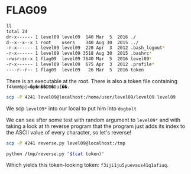 
# FLAG09

```bash
ll
total 24
dr-x------ 1 level09 level09  140 Mar  5  2016 ./
d--x--x--x 1 root    users    340 Aug 30  2015 ../
-r-x------ 1 level09 level09  220 Apr  3  2012 .bash_logout*
-r-x------ 1 level09 level09 3518 Aug 30  2015 .bashrc*
-rwsr-sr-x 1 flag09  level09 7640 Mar  5  2016 level09*
-r-x------ 1 level09 level09  675 Apr  3  2012 .profile*
----r--r-- 1 flag09  level09   26 Mar  5  2016 token
```

There is an executable at the root. There is also a token file containing ```f4kmm6p|=�p�n��DB�Du{��.```

```bash
scp -P 4241 level09@localhost:/home/user/level09/level09 level09
```

We scp ```level09*``` into our local to put him into ```dogbolt```

We can see sfter some test with random argument to ```level09*``` and with taking a look at th reverse program that the program just adds its index to the ASCII value of every character, so let's reverse!

```bash
scp -P 4241 reverse.py level09@localhost:/tmp
```

```bash
python /tmp/reverse.py "$(cat token)"
```

Which yields this token-looking token: ```f3iji1ju5yuevaus41q1afiuq```.
